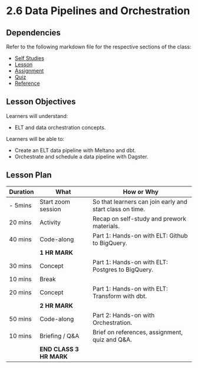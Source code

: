 # 2.6 Data Pipelines and Orchestration

## Dependencies

Refer to the following markdown file for the respective sections of the class:

- [Self Studies](./studies.md)
- [Lesson](./lesson.md)
- [Assignment](./assignment.md)
- [Quiz](./quiz.md)
- [Reference](./reference.md)

## Lesson Objectives

Learners will understand:

- ELT and data orchestration concepts.

Learners will be able to:

- Create an ELT data pipeline with Meltano and dbt.
- Orchestrate and schedule a data pipeline with Dagster.

## Lesson Plan

| Duration | What                    | How or Why                                               |
| -------- | ----------------------- | -------------------------------------------------------- |
| - 5mins  | Start zoom session      | So that learners can join early and start class on time. |
| 20 mins  | Activity                | Recap on self-study and prework materials.               |
| 40 mins  | Code-along              | Part 1: Hands-on with ELT: Github to BigQuery.           |
|          | **1 HR MARK**           |
| 30 mins  | Concept                 | Part 1: Hands-on with ELT: Postgres to BigQuery.         |
| 10 mins  | Break                   |                                                          |
| 20 mins  | Concept                 | Part 1: Hands-on with ELT: Transform with dbt.           |
|          | **2 HR MARK**           |
| 50 mins  | Code-along              | Part 2: Hands-on with Orchestration.                     |
| 10 mins  | Briefing / Q&A          | Brief on references, assignment, quiz and Q&A.           |
|          | **END CLASS 3 HR MARK** |
